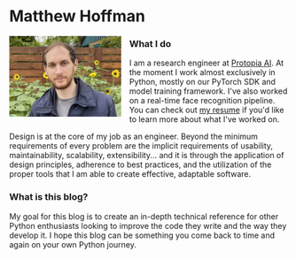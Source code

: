 # Matthew Hoffman

<img src="/me.jpg" alt="Me" style="width:40%;float:left;margin-right:3%;margin-bottom:2%">

### What I do

I am a research engineer at [Protopia AI](https://www.linkedin.com/company/protopia%E2%80%94ai/posts/?feedView=all). At the moment I work almost exclusively in Python, mostly on our PyTorch SDK and model training framework. I've also worked on a real-time face recognition pipeline. You can check out <a href="/matthewhoffman_resume.pdf">my resume</a> if you'd like to learn more about what I've worked on.

Design is at the core of my job as an engineer. Beyond the minimum requirements of every problem are the implicit requirements of usability, maintainability, scalability, extensibility... and it is through the application of design principles, adherence to best practices, and the utilization of the proper tools that I am able to create effective, adaptable software.

### What is this blog?

My goal for this blog is to create an in-depth technical reference for other Python enthusiasts looking to improve the code they write and the way they develop it. I hope this blog can be something you come back to time and again on your own Python journey.
